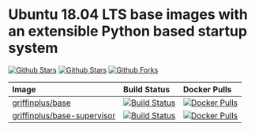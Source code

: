 # Ubuntu 18.04 LTS base images with an extensible Python based startup system

[![Github Stars](https://img.shields.io/github/stars/griffinplus/docker-base.svg?label=github%20%E2%98%85)](https://github.com/griffinplus/docker-base/)
[![Github Stars](https://img.shields.io/github/contributors/griffinplus/docker-base.svg)](https://github.com/griffinplus/docker-base/)
[![Github Forks](https://img.shields.io/github/forks/griffinplus/docker-base.svg?label=github%20forks)](https://github.com/griffinplus/docker-base/)

| Image                                                          | Build Status                                                                                                                                                                                                                                        | Docker Pulls
| :------------------------------------------------------------- | :-------------------------------------------------------------------------------------------------------------------------------------------------------------------------------------------------------------------------------------------------- | :--------------------------------------------------------------------------------------------------------------------------------------------------
| [griffinplus/base](./base/README.md)                           | [![Build Status](https://dev.azure.com/griffinplus/Docker%20Images/_apis/build/status/5?branchName=master)](https://dev.azure.com/griffinplus/Docker%20Images/_build/latest?definitionId=5&branchName=master) | [![Docker Pulls](https://img.shields.io/docker/pulls/griffinplus/base.svg)](https://hub.docker.com/r/griffinplus/base/)
| [griffinplus/base-supervisor](./base-supervisor/README.md)     | [![Build Status](https://dev.azure.com/griffinplus/Docker%20Images/_apis/build/status/6?branchName=master)](https://dev.azure.com/griffinplus/Docker%20Images/_build/latest?definitionId=6&branchName=master) | [![Docker Pulls](https://img.shields.io/docker/pulls/griffinplus/base-supervisor.svg)](https://hub.docker.com/r/griffinplus/base-supervisor/)

